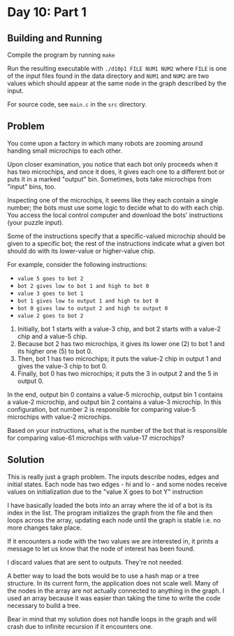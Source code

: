 # Day 10: Part 1

## Building and Running

Compile the program by running `make`

Run the resulting executable with `./d10p1 FILE NUM1 NUM2` where `FILE`
is one of the input files found in the data directory and `NUM1` and
`NUM2` are two values which should appear at the same node in the graph
described by the input.

For source code, see `main.c` in the `src` directory.

## Problem

You come upon a factory in which many robots are zooming around
handing small microchips to each other.

Upon closer examination, you notice that each bot only proceeds when
it has two microchips, and once it does, it gives each one to a
different bot or puts it in a marked "output" bin. Sometimes, bots
take microchips from "input" bins, too.

Inspecting one of the microchips, it seems like they each contain a
single number; the bots must use some logic to decide what to do with
each chip. You access the local control computer and download the
bots' instructions (your puzzle input).

Some of the instructions specify that a specific-valued microchip
should be given to a specific bot; the rest of the instructions
indicate what a given bot should do with its lower-value or
higher-value chip.

For example, consider the following instructions:

+ `value 5 goes to bot 2`
+ `bot 2 gives low to bot 1 and high to bot 0`
+ `value 3 goes to bot 1`
+ `bot 1 gives low to output 1 and high to bot 0`
+ `bot 0 gives low to output 2 and high to output 0`
+ `value 2 goes to bot 2`

1. Initially, bot 1 starts with a value-3 chip, and bot 2 starts with
   a value-2 chip and a value-5 chip.
2. Because bot 2 has two microchips, it gives its lower one (2) to bot
   1 and its higher one (5) to bot 0.
3. Then, bot 1 has two microchips; it puts the value-2 chip in output
   1 and gives the value-3 chip to bot 0.
4. Finally, bot 0 has two microchips; it puts the 3 in output 2 and
   the 5 in output 0.

In the end, output bin 0 contains a value-5 microchip, output bin 1
contains a value-2 microchip, and output bin 2 contains a value-3
microchip. In this configuration, bot number 2 is responsible for
comparing value-5 microchips with value-2 microchips.

Based on your instructions, what is the number of the bot that is
responsible for comparing value-61 microchips with value-17
microchips?

## Solution

This is really just a graph problem. The inputs describe nodes, edges
and initial states. Each node has two edges - hi and lo - and some
nodes receive values on initialization due to the "value X goes to bot
Y" instruction

I have basically loaded the bots into an array where the id of a bot
is its index in the list. The program initializes the graph from the
file and then loops across the array, updating each node until the
graph is stable i.e. no more changes take place.

If it encounters a node with the two values we are interested in, it
prints a message to let us know that the node of interest has been
found.

I discard values that are sent to outputs. They're not needed.

A better way to load the bots would be to use a hash map or a tree
structure. In its current form, the application does not scale
well. Many of the nodes in the array are not actually connected to
anything in the graph. I used an array because it was easier than
taking the time to write the code necessary to build a tree.

Bear in mind that my solution does not handle loops in the graph and
will crash due to infinite recursion if it encounters one.
